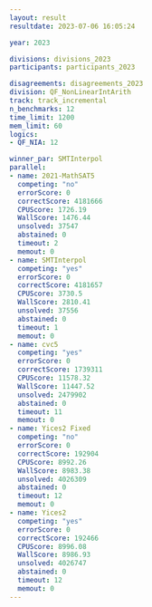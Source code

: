```yaml
---
layout: result
resultdate: 2023-07-06 16:05:24

year: 2023

divisions: divisions_2023
participants: participants_2023

disagreements: disagreements_2023
division: QF_NonLinearIntArith
track: track_incremental
n_benchmarks: 12
time_limit: 1200
mem_limit: 60
logics:
- QF_NIA: 12

winner_par: SMTInterpol
parallel:
- name: 2021-MathSAT5
  competing: "no"
  errorScore: 0
  correctScore: 4181666
  CPUScore: 1726.19
  WallScore: 1476.44
  unsolved: 37547
  abstained: 0
  timeout: 2
  memout: 0
- name: SMTInterpol
  competing: "yes"
  errorScore: 0
  correctScore: 4181657
  CPUScore: 3730.5
  WallScore: 2810.41
  unsolved: 37556
  abstained: 0
  timeout: 1
  memout: 0
- name: cvc5
  competing: "yes"
  errorScore: 0
  correctScore: 1739311
  CPUScore: 11578.32
  WallScore: 11447.52
  unsolved: 2479902
  abstained: 0
  timeout: 11
  memout: 0
- name: Yices2 Fixed
  competing: "no"
  errorScore: 0
  correctScore: 192904
  CPUScore: 8992.26
  WallScore: 8983.38
  unsolved: 4026309
  abstained: 0
  timeout: 12
  memout: 0
- name: Yices2
  competing: "yes"
  errorScore: 0
  correctScore: 192466
  CPUScore: 8996.08
  WallScore: 8986.93
  unsolved: 4026747
  abstained: 0
  timeout: 12
  memout: 0
---
```

